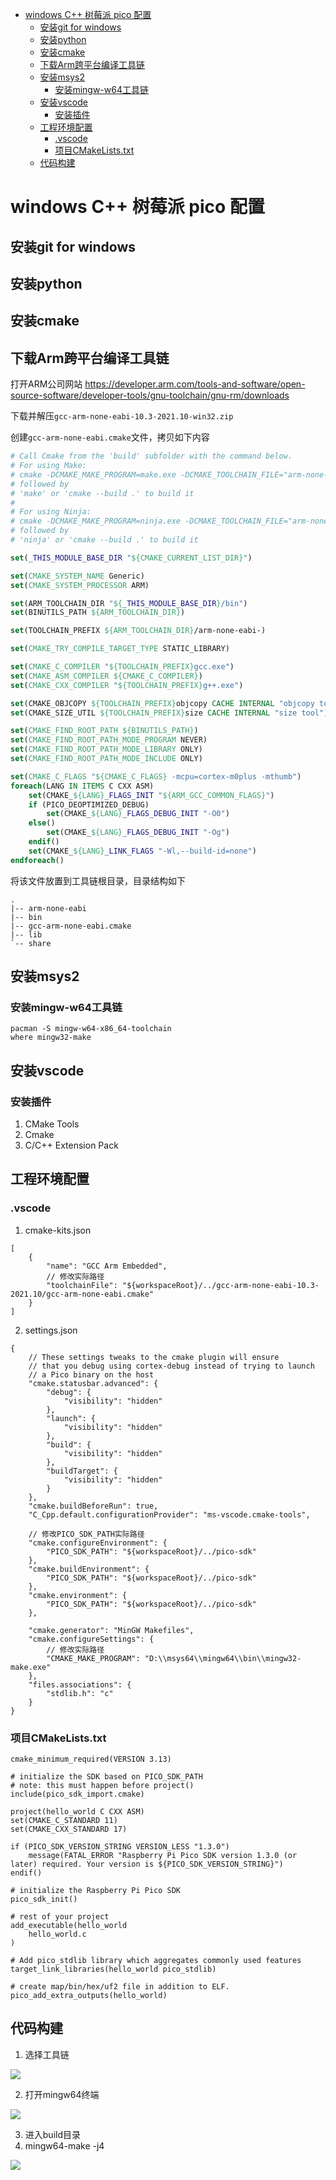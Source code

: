 - [windows C++ 树莓派 pico 配置](#windows-c-树莓派-pico-配置)
  - [安装git for windows](#安装git-for-windows)
  - [安装python](#安装python)
  - [安装cmake](#安装cmake)
  - [下载Arm跨平台编译工具链](#下载arm跨平台编译工具链)
  - [安装msys2](#安装msys2)
    - [安装mingw-w64工具链](#安装mingw-w64工具链)
  - [安装vscode](#安装vscode)
    - [安装插件](#安装插件)
  - [工程环境配置](#工程环境配置)
    - [.vscode](#vscode)
    - [项目CMakeLists.txt](#项目cmakeliststxt)
  - [代码构建](#代码构建)

# windows C++ 树莓派 pico 配置

## 安装git for windows

## 安装python

## 安装cmake

## 下载Arm跨平台编译工具链

打开ARM公司网站 https://developer.arm.com/tools-and-software/open-source-software/developer-tools/gnu-toolchain/gnu-rm/downloads

下载并解压`gcc-arm-none-eabi-10.3-2021.10-win32.zip`

创建`gcc-arm-none-eabi.cmake`文件，拷贝如下内容

```cmake
# Call Cmake from the 'build' subfolder with the command below.
# For using Make:
# cmake -DCMAKE_MAKE_PROGRAM=make.exe -DCMAKE_TOOLCHAIN_FILE="arm-none-eabi-gcc.cmake" -G "Unix Makefiles" ..
# followed by
# 'make' or 'cmake --build .' to build it
#
# For using Ninja:
# cmake -DCMAKE_MAKE_PROGRAM=ninja.exe -DCMAKE_TOOLCHAIN_FILE="arm-none-eabi-gcc.cmake" -G "Ninja" ..
# followed by
# 'ninja' or 'cmake --build .' to build it

set(_THIS_MODULE_BASE_DIR "${CMAKE_CURRENT_LIST_DIR}")

set(CMAKE_SYSTEM_NAME Generic)
set(CMAKE_SYSTEM_PROCESSOR ARM)

set(ARM_TOOLCHAIN_DIR "${_THIS_MODULE_BASE_DIR}/bin")
set(BINUTILS_PATH ${ARM_TOOLCHAIN_DIR}) 

set(TOOLCHAIN_PREFIX ${ARM_TOOLCHAIN_DIR}/arm-none-eabi-)

set(CMAKE_TRY_COMPILE_TARGET_TYPE STATIC_LIBRARY)

set(CMAKE_C_COMPILER "${TOOLCHAIN_PREFIX}gcc.exe")
set(CMAKE_ASM_COMPILER ${CMAKE_C_COMPILER})
set(CMAKE_CXX_COMPILER "${TOOLCHAIN_PREFIX}g++.exe")

set(CMAKE_OBJCOPY ${TOOLCHAIN_PREFIX}objcopy CACHE INTERNAL "objcopy tool")
set(CMAKE_SIZE_UTIL ${TOOLCHAIN_PREFIX}size CACHE INTERNAL "size tool")

set(CMAKE_FIND_ROOT_PATH ${BINUTILS_PATH})
set(CMAKE_FIND_ROOT_PATH_MODE_PROGRAM NEVER)
set(CMAKE_FIND_ROOT_PATH_MODE_LIBRARY ONLY)
set(CMAKE_FIND_ROOT_PATH_MODE_INCLUDE ONLY)

set(CMAKE_C_FLAGS "${CMAKE_C_FLAGS} -mcpu=cortex-m0plus -mthumb")
foreach(LANG IN ITEMS C CXX ASM)
    set(CMAKE_${LANG}_FLAGS_INIT "${ARM_GCC_COMMON_FLAGS}")
    if (PICO_DEOPTIMIZED_DEBUG)
        set(CMAKE_${LANG}_FLAGS_DEBUG_INIT "-O0")
    else()
        set(CMAKE_${LANG}_FLAGS_DEBUG_INIT "-Og")
    endif()
    set(CMAKE_${LANG}_LINK_FLAGS "-Wl,--build-id=none")
endforeach()
```
将该文件放置到工具链根目录，目录结构如下
```
.
|-- arm-none-eabi
|-- bin
|-- gcc-arm-none-eabi.cmake
|-- lib
`-- share
```

## 安装msys2

### 安装mingw-w64工具链

```
pacman -S mingw-w64-x86_64-toolchain
where mingw32-make
```

## 安装vscode

### 安装插件

1. CMake Tools
2. Cmake
3. C/C++ Extension Pack

## 工程环境配置

### .vscode

1. cmake-kits.json

```
[
    {
        "name": "GCC Arm Embedded",
        // 修改实际路径
        "toolchainFile": "${workspaceRoot}/../gcc-arm-none-eabi-10.3-2021.10/gcc-arm-none-eabi.cmake"
    }
]
```

2. settings.json

```
{
    // These settings tweaks to the cmake plugin will ensure
    // that you debug using cortex-debug instead of trying to launch
    // a Pico binary on the host
    "cmake.statusbar.advanced": {
        "debug": {
            "visibility": "hidden"
        },
        "launch": {
            "visibility": "hidden"
        },
        "build": {
            "visibility": "hidden"
        },
        "buildTarget": {
            "visibility": "hidden"
        }
    },
    "cmake.buildBeforeRun": true,
    "C_Cpp.default.configurationProvider": "ms-vscode.cmake-tools",
    
    // 修改PICO_SDK_PATH实际路径
    "cmake.configureEnvironment": {
        "PICO_SDK_PATH": "${workspaceRoot}/../pico-sdk"
    },
    "cmake.buildEnvironment": {
        "PICO_SDK_PATH": "${workspaceRoot}/../pico-sdk"
    },
    "cmake.environment": {
        "PICO_SDK_PATH": "${workspaceRoot}/../pico-sdk"
    },
    
    "cmake.generator": "MinGW Makefiles",
    "cmake.configureSettings": {
        // 修改实际路径
        "CMAKE_MAKE_PROGRAM": "D:\\msys64\\mingw64\\bin\\mingw32-make.exe"
    },
    "files.associations": {
        "stdlib.h": "c"
    }
}
```

### 项目CMakeLists.txt

```
cmake_minimum_required(VERSION 3.13)

# initialize the SDK based on PICO_SDK_PATH
# note: this must happen before project()
include(pico_sdk_import.cmake)

project(hello_world C CXX ASM)
set(CMAKE_C_STANDARD 11)
set(CMAKE_CXX_STANDARD 17)

if (PICO_SDK_VERSION_STRING VERSION_LESS "1.3.0")
    message(FATAL_ERROR "Raspberry Pi Pico SDK version 1.3.0 (or later) required. Your version is ${PICO_SDK_VERSION_STRING}")
endif()

# initialize the Raspberry Pi Pico SDK
pico_sdk_init()

# rest of your project
add_executable(hello_world
    hello_world.c
)

# Add pico_stdlib library which aggregates commonly used features
target_link_libraries(hello_world pico_stdlib)

# create map/bin/hex/uf2 file in addition to ELF.
pico_add_extra_outputs(hello_world)
```

## 代码构建
1. 选择工具链

![](img/toolchainlist.png)

2. 打开mingw64终端

![](img/mingw64.png)

3. 进入build目录
4. mingw64-make -j4

![](img/build.png)

